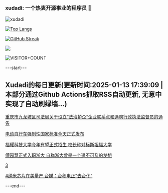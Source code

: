 ### xudadi: 一个热衷开源事业的程序员 👋

![xudadi](https://github-readme-stats-git-masterorgs-github-readme-stats-team.vercel.app/api?username=xudadi)

[![Top Langs](https://github-readme-stats.vercel.app/api/top-langs/?username=xudadi)](https://github.com/anuraghazra/github-readme-stats)

[![GitHub Streak](https://streak-stats.demolab.com?user=xudadi&locale=zh_Hans)](https://git.io/streak-stats)

![](https://raw.githubusercontent.com/xudadi/xudadi/main/assets/github-contribution-grid-snake.svg)

![VISITOR+COUNT](https://komarev.com/ghpvc/?username=xudadi&label=VISITOR+COUNT)


---start---

## Xudadi的每日更新(更新时间:2025-01-13 17:39:09 | 本部分通过Github Actions抓取RSS自动更新, 无意中实现了自动刷绿墙...)

[重庆市九龙坡区司法局关于设立“法治护企”企业联系点和选聘行政执法监督员的通告](https://www.gongkaoleida.com/article/2263116)

[电动自行车强制性国家标准今天正式发布](https://m.163.com/news/article/JLPHVQHU000189PS.html)

[福耀科技大学今年有望正式招生 校长称对标斯坦福大学](https://m.163.com/news/article/JLPFEIG70534A4SC.html)

[傅园慧正式入职浙大 自称浙大曾是一个遥不可及的梦想](https://m.163.com/news/article/JLPCUMKM051492LM.html)

[3](https://m.163.com/touch/news/sub/domestic)

[4纳米芯片在美量产 台媒：台积电正"去台化"](https://m.163.com/news/article/JLP0JR5Q0514R9OJ.html)

---end---
